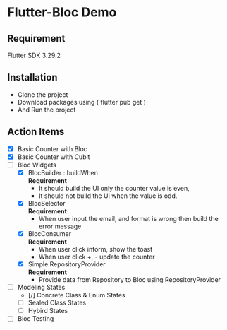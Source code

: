# Flutter-Bloc Demo

## Requirement
Flutter SDK 3.29.2

## Installation
- Clone the project
- Download packages using ( flutter pub get ) 
- And Run the project

## Action Items
- [x] Basic Counter with Bloc
- [x] Basic Counter with Cubit
- [ ] Bloc Widgets
    - [x] BlocBuilder : buildWhen  
        **Requirement**
        - It should build the UI only the counter value is even,
        - It should not build the UI when the value is odd.
    - [x] BlocSelector  
        **Requirement**
        - When user input the email, and format is wrong then build the error message 
    - [x] BlocConsumer  
        **Requirement**
        - When user click inform, show the toast
        - When user click +, - update the counter 
    - [x] Simple RepositoryProvider  
        **Requirement**
        - Provide data from Repository to Bloc using RepositoryProvider 
- [ ] Modeling States
    - [/] Concrete Class & Enum States
    - [ ] Sealed Class States
    - [ ] Hybird States
- [ ] Bloc Testing
